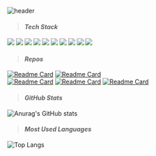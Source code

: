 ![header](https://capsule-render.vercel.app/api?type=waving&height=250&color=gradient&animation=fadeIn&fontColor=ffffff&fontAlign=20&fontAlignY=48&descAlign=20&descAlignY=60&text=Allie%20Kim&fontSize=40&desc=iOS%20Developer)
> #### *Tech Stack*   
<img src="https://img.shields.io/badge/-iOS-000000?style=flat&logo=iOS%logoColor=white"/> <img src="https://img.shields.io/badge/-Swift-FA7343?style=flat&logo=Swift&logoColor=white"/> <img src="https://img.shields.io/badge/-CocoaPods-EE3322?style=flat&logo=CocoaPods&logoColor=white"/> <img src="https://img.shields.io/badge/-ReactiveX-B7178C?style=flat&logo=ReactiveX&logoColor=white"/> <img src="https://img.shields.io/badge/-Java-007396?style=flat&logo=Java&logoColor=white"/> <img src="https://img.shields.io/badge/-Android-3DDC84?style=flat&logo=Android&logoColor=white"/> <img src="https://img.shields.io/badge/-HTML5-E34F26?style=flat&logo=HTML5&logoColor=white"/> <img src="https://img.shields.io/badge/-CSS3-1572B6?style=flat&logo=CSS3&logoColor=white"/> <img src="https://img.shields.io/badge/-JavaScript-F7DF1E?style=flat&logo=JavaScript&logoColor=white"/> <img src="https://img.shields.io/badge/-Spring-6DB33F?style=flat&logo=Spring&logoColor=white"/>           
     
     
> #### *Repos*
[![Readme Card](https://github-readme-stats.vercel.app/api/pin/?username=allie0147&description=true&theme=vue&hide_border=false&repo=Veganner-iOS)](https://github.com/allie0147/Veganner-iOS) 
[![Readme Card](https://github-readme-stats.vercel.app/api/pin/?username=allie0147&description=true&theme=vue&hide_border=false&repo=SpotifyExample)](https://github.com/allie0147/SpotifyExample)      
[![Readme Card](https://github-readme-stats.vercel.app/api/pin/?username=allie0147&description=true&theme=vue&hide_border=false&repo=CityAirportSearch)](https://github.com/allie0147/CityAirportSearch)
[![Readme Card](https://github-readme-stats.vercel.app/api/pin/?username=allie0147&description=true&theme=vue&hide_border=false&repo=Unsplash_Api_Swift)](https://github.com/allie0147/Unsplash_Api_Swift)
[![Readme Card](https://github-readme-stats.vercel.app/api/pin/?username=allie0147&description=true&theme=vue&hide_border=false&repo=kiwiProject)](https://github.com/allie0147/kiwiProject)
 


> #### *GitHub Stats*
![Anurag's GitHub stats](https://github-readme-stats-one-bice.vercel.app/api?username=allie0147&show_icons=true&theme=vue&count_private=true&hide_border=false&include_all_commits=true&role=OWNER,ORGANIZATION_MEMBER,COLLABORATOR&hide_title=true&hide=contribs)    
  
  
> #### *Most Used Languages*
![Top Langs](https://github-readme-stats.vercel.app/api/top-langs/?username=allie0147&layout=compact&theme=vue&hide_border=false&hide_title=true)   

